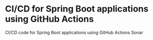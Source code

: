 # CI/CD for Spring Boot applications using GitHub Actions 
CI/CD code for Spring Boot applications using GitHub Actions Sonar 

